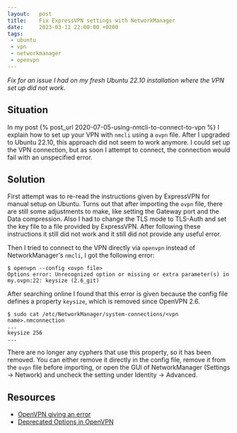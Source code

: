 ```yaml
---
layout:   post
title:    Fix ExpressVPN settings with NetworkManager
date:     2023-03-11 22:00:00 +0200
tags:     
 - ubuntu
 - vpn
 - networkmanager
 - openvpn
---
```

*Fix for an issue I had on my fresh Ubuntu 22.10 installation where the VPN set up did not work.*

## Situation
In my post {% post_url 2020-07-05-using-nmcli-to-connect-to-vpn %} I explain how to set up your VPN with `nmcli` using a `ovpn` file. After I upgraded to Ubuntu 22.10, this approach did not seem to work anymore. I could set up the VPN connection, but as soon I attempt to connect, the connection would fail with an unspecified error.

## Solution
First attempt was to re-read the instructions given by ExpressVPN for manual setup on Ubuntu. Turns out that after importing the `ovpn` file, there are still some adjustments to make, like setting the Gateway port and the Data compression. Also I had to change the TLS mode to TLS-Auth and set the key file to a file provided by ExpressVPN. After following these instructions it still did not work and it still did not provide any useful error.

Then I tried to connect to the VPN directly via `openvpn` instead of NetworkManager's `nmcli`, I got the following error:
```console
$ openvpn --config <ovpn file>
Options error: Unrecognized option or missing or extra parameter(s) in my.ovpn:22: keysize (2.6_git)
```
After searching online I found that this error is given because the config file defines a property `keysize`, which is removed since OpenVPN 2.6.
```console
$ sudo cat /etc/NetworkManager/system-connections/<vpn name>.nmconnection
...
keysize 256
...
```
There are no longer any cyphers that use this property, so it has been removed. You can either remove it directly in the config file, remove it from the `ovpn` file before importing, or open the GUI of NetworkManager (Settings -> Network) and uncheck the setting under Identity -> Advanced.



## Resources
- [OpenVPN giving an error][superuser]
- [Deprecated Options in OpenVPN][openvpn]

[superuser]: https://superuser.com/questions/1385043/openvpn-giving-an-error-options-error-unrecognized-option-or-missing-or-extra
[openvpn]: https://community.openvpn.net/openvpn/wiki/DeprecatedOptions#a--keysize
